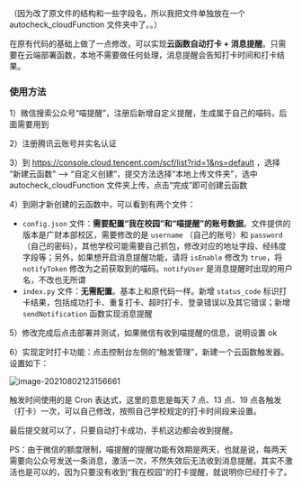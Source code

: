 （因为改了原文件的结构和一些字段名，所以我把文件单独放在一个 autocheck_cloudFunction  文件夹中了。。）

在原有代码的基础上做了一点修改，可以实现**云函数自动打卡 + 消息提醒**。只需要在云端部署函数，本地不需要做任何处理，消息提醒会告知打卡时间和打卡结果。

### 使用方法

1）微信搜索公众号“喵提醒”，注册后新增自定义提醒，生成属于自己的喵码，后面需要用到

2）注册腾讯云账号并实名认证

3）到 https://console.cloud.tencent.com/scf/list?rid=1&ns=default ，选择 “新建云函数” --> “自定义创建”，提交方法选择“本地上传文件夹”，选中 autocheck_cloudFunction 文件夹上传，点击“完成”即可创建云函数

4）到刚才新创建的云函数中，可以看到有两个文件：

* `config.json` 文件：**需要配置“我在校园”和“喵提醒”的账号数据**。文件提供的版本是广财本部校区，需要修改的是 `username` （自己的账号）和 `password`（自己的密码），其他学校可能需要自己抓包，修改对应的地址字段、经纬度字段等；另外，如果想开启消息提醒功能，请将 `isEnable` 修改为 `true`，将 `notifyToken` 修改为之前获取到的喵码。`notifyUser` 是消息提醒时出现的用户名，不改也无所谓
* `index.py` 文件：**无需配置**。基本上和原代码一样。新增 `status_code` 标识打卡结果，包括成功打卡、重复打卡、超时打卡、登录错误以及其它错误；新增 `sendNotification` 函数实现消息提醒

5）修改完成后点击部署并测试，如果微信有收到喵提醒的信息，说明设置 ok

6）实现定时打卡功能：点击控制台左侧的“触发管理”，新建一个云函数触发器。设置如下：

![image-20210802123156661](C:\Users\Chor\AppData\Roaming\Typora\typora-user-images\image-20210802123156661.png)

触发时间使用的是 Cron 表达式，这里的意思是每天 7 点、13 点、19 点各触发（打卡）一次，可以自己修改，按照自己学校规定的打卡时间段来设置。

最后提交就可以了，只要自动打卡成功，手机这边都会收到提醒。

PS：由于微信的额度限制，喵提醒的提醒功能有效期是两天，也就是说，每两天需要向公众号发送一条消息，激活一次，不然失效后无法收到消息提醒。其实不激活也是可以的，因为只要没有收到“我在校园”的打卡提醒，就说明你已经打卡了。